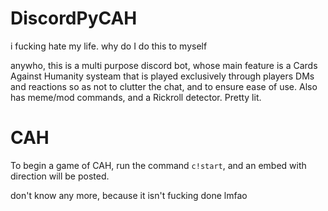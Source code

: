 # DiscordPyCAH
i fucking hate my life. why do I do this to myself

anywho, this is a multi purpose discord bot, whose main feature is a Cards Against Humanity systeam that is played exclusively through players DMs and reactions so as not to clutter the chat, and to ensure ease of use. Also has meme/mod commands, and a Rickroll detector. Pretty lit.

# CAH

To begin a game of CAH, run the command `c!start`, and an embed with direction will be posted.

don't know any more, because it isn't fucking done lmfao


